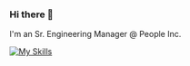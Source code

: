 ### Hi there 👋

I'm an Sr. Engineering Manager @ People Inc.

[![My Skills](https://skillicons.dev/icons?i=ts,sass,vue,svelte,bun,deno,nodejs,pnpm,bash,vite,vitest,nuxtjs,astro,supabase,postgresql,cloudflare,vercel,docker,obsidian,postman,figma)](https://skillicons.dev)
